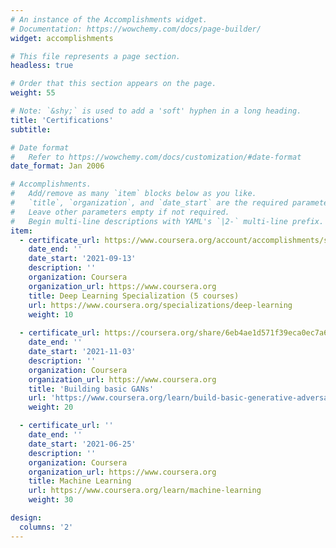 ```yaml
---
# An instance of the Accomplishments widget.
# Documentation: https://wowchemy.com/docs/page-builder/
widget: accomplishments

# This file represents a page section.
headless: true

# Order that this section appears on the page.
weight: 55

# Note: `&shy;` is used to add a 'soft' hyphen in a long heading.
title: 'Certifications'
subtitle:

# Date format
#   Refer to https://wowchemy.com/docs/customization/#date-format
date_format: Jan 2006

# Accomplishments.
#   Add/remove as many `item` blocks below as you like.
#   `title`, `organization`, and `date_start` are the required parameters.
#   Leave other parameters empty if not required.
#   Begin multi-line descriptions with YAML's `|2-` multi-line prefix.
item:
  - certificate_url: https://www.coursera.org/account/accomplishments/specialization/D2HVR5LA7AKH
    date_end: ''
    date_start: '2021-09-13'
    description: ''
    organization: Coursera
    organization_url: https://www.coursera.org
    title: Deep Learning Specialization (5 courses)
    url: https://www.coursera.org/specializations/deep-learning
    weight: 10
    
  - certificate_url: https://coursera.org/share/6eb4ae1d571f39eca0ec7a6588b7a037
    date_end: ''
    date_start: '2021-11-03'
    description: ''
    organization: Coursera
    organization_url: https://www.coursera.org
    title: 'Building basic GANs'
    url: 'https://www.coursera.org/learn/build-basic-generative-adversarial-networks-gans'
    weight: 20

  - certificate_url: ''
    date_end: ''
    date_start: '2021-06-25'
    description: ''
    organization: Coursera
    organization_url: https://www.coursera.org
    title: Machine Learning
    url: https://www.coursera.org/learn/machine-learning
    weight: 30

design:
  columns: '2'
---
```

